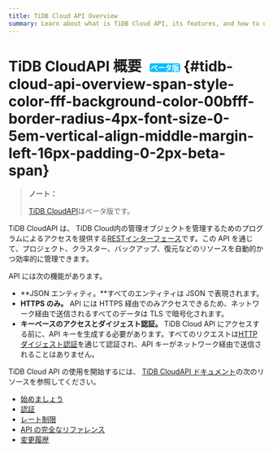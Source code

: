 ```yaml
---
title: TiDB Cloud API Overview
summary: Learn about what is TiDB Cloud API, its features, and how to use API to manage your TiDB Cloud clusters.
---
```


# TiDB CloudAPI 概要<span style="color: #fff; background-color: #00bfff; border-radius: 4px; font-size: 0.5em; vertical-align: middle; margin-left: 16px; padding: 0 2px;">ベータ版</span> {#tidb-cloud-api-overview-span-style-color-fff-background-color-00bfff-border-radius-4px-font-size-0-5em-vertical-align-middle-margin-left-16px-padding-0-2px-beta-span}

> **ノート：**
>
> [<a href="https://docs.pingcap.com/tidbcloud/api/v1beta">TiDB CloudAPI</a>](https://docs.pingcap.com/tidbcloud/api/v1beta)はベータ版です。

TiDB CloudAPI は、 TiDB Cloud内の管理オブジェクトを管理するためのプログラムによるアクセスを提供する[<a href="https://en.wikipedia.org/wiki/Representational_state_transfer">RESTインターフェース</a>](https://en.wikipedia.org/wiki/Representational_state_transfer)です。この API を通じて、プロジェクト、クラスター、バックアップ、復元などのリソースを自動的かつ効率的に管理できます。

API には次の機能があります。

-   **JSON エンティティ。**すべてのエンティティは JSON で表現されます。
-   **HTTPS のみ。** API には HTTPS 経由でのみアクセスできるため、ネットワーク経由で送信されるすべてのデータは TLS で暗号化されます。
-   **キーベースのアクセスとダイジェスト認証。** TiDB Cloud API にアクセスする前に、API キーを生成する必要があります。すべてのリクエストは[<a href="https://en.wikipedia.org/wiki/Digest_access_authentication">HTTPダイジェスト認証</a>](https://en.wikipedia.org/wiki/Digest_access_authentication)を通じて認証され、API キーがネットワーク経由で送信されることはありません。

TiDB Cloud API の使用を開始するには、 [<a href="https://docs.pingcap.com/tidbcloud/api/v1beta">TiDB CloudAPI ドキュメント</a>](https://docs.pingcap.com/tidbcloud/api/v1beta)の次のリソースを参照してください。

-   [<a href="https://docs.pingcap.com/tidbcloud/api/v1beta#section/Get-Started">始めましょう</a>](https://docs.pingcap.com/tidbcloud/api/v1beta#section/Get-Started)
-   [<a href="https://docs.pingcap.com/tidbcloud/api/v1beta#section/Authentication">認証</a>](https://docs.pingcap.com/tidbcloud/api/v1beta#section/Authentication)
-   [<a href="https://docs.pingcap.com/tidbcloud/api/v1beta#section/Rate-Limiting">レート制限</a>](https://docs.pingcap.com/tidbcloud/api/v1beta#section/Rate-Limiting)
-   [<a href="https://docs.pingcap.com/tidbcloud/api/v1beta#tag/Project">API の完全なリファレンス</a>](https://docs.pingcap.com/tidbcloud/api/v1beta#tag/Project)
-   [<a href="https://docs.pingcap.com/tidbcloud/api/v1beta#section/API-Changelog">変更履歴</a>](https://docs.pingcap.com/tidbcloud/api/v1beta#section/API-Changelog)
